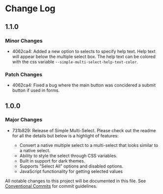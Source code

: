 # Change Log

## 1.1.0

### Minor Changes

-   4062ca4: Added a new option to selects to specify help text. Help text will appear below the multiple select box. The help text can be colored with the css variable `--simple-multi-select-help-text-color`.

### Patch Changes

-   4062ca4: Fixed a bug where the main button was concidered a submit button if used in forms.

## 1.0.0

### Major Changes

-   731b829: Release of Simple Multi-Select. Please check out the readme for all the details but below is a highlight of features:

    -   Convert a native multiple select to a multi-select that looks similar to a native select.
    -   Ability to style the select through CSS variables.
    -   Built in support for dark themes.
    -   Supports "Select All" options and disabled options.
    -   JavaScript functionality for getting selected values

All notable changes to this project will be documented in this file.
See [Conventional Commits](https://conventionalcommits.org) for commit guidelines.
